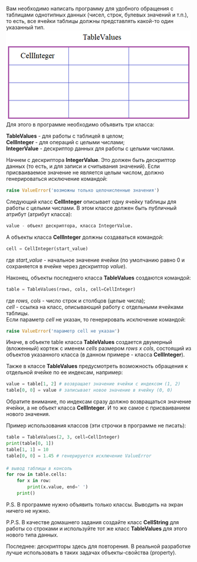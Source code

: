 Вам необходимо написать программу для удобного обращения с таблицами однотипных данных (чисел, строк, булевых значений и т.п.), то есть, все ячейки таблицы должны представлять какой-то один указанный тип.
![TableValues.png](TableValues.png)  
Для этого в программе необходимо объявить три класса:

**TableValues** - для работы с таблицей в целом;  
**CellInteger** - для операций с целыми числами;  
**IntegerValue** - дескриптор данных для работы с целыми числами.

Начнем с дескриптора **IntegerValue**. Это должен быть дескриптор данных (то есть, и для записи и считывания значений). Если присваиваемое значение не является целым числом, должно генерироваться исключение командой:
```python
raise ValueError('возможны только целочисленные значения')
```
Следующий класс **CellInteger** описывает одну ячейку таблицы для работы с целыми числами. В этом классе должен быть публичный атрибут (атрибут класса):
```python
value - объект дескриптора, класса IntegerValue.
```
А объекты класса **CellInteger** должны создаваться командой:
```python
cell = CellInteger(start_value)
```
где _start_value_ - начальное значение ячейки (по умолчанию равно 0 и сохраняется в ячейке через дескриптор _value_).

Наконец, объекты последнего класса **TableValues** создаются командой:
```python
table = TableValues(rows, cols, cell=CellInteger)
```
где _rows, cols_ - число строк и столбцов (целые числа);  
_cell_ - ссылка на класс, описывающий работу с отдельными ячейками таблицы.  
Если параметр _cell_ не указан, то генерировать исключение командой:
```python
raise ValueError('параметр cell не указан')
```
Иначе, в объекте table класса **TableValues** создается двумерный (вложенный) кортеж с именем _cells_ размером _rows x cols_, состоящий из объектов указанного класса (в данном примере - класса **CellInteger**).

Также в классе **TableValues** предусмотреть возможность обращения к отдельной ячейке по ее индексам, например:
```python
value = table[1, 2] # возвращает значение ячейки с индексом (1, 2)
table[0, 0] = value # записывает новое значение в ячейку (0, 0)
```
Обратите внимание, по индексам сразу должно возвращаться значение ячейки, а не объект класса **CellInteger**. И то же самое с присваиванием нового значения.

Пример использования классов (эти строчки в программе не писать):
```python
table = TableValues(2, 3, cell=CellInteger)
print(table[0, 1])
table[1, 1] = 10
table[0, 0] = 1.45 # генерируется исключение ValueError

# вывод таблицы в консоль
for row in table.cells:
    for x in row:
        print(x.value, end=' ')
    print()
```
P.S. В программе нужно объявить только классы. Выводить на экран ничего не нужно.

P.P.S. В качестве домашнего задания создайте класс **CellString** для работы со строками и используйте тот же класс **TableValues** для этого нового типа данных.

Последнее: дескрипторы здесь для повторения. В реальной разработке лучше использовать в таких задачах объекты-свойства (property).